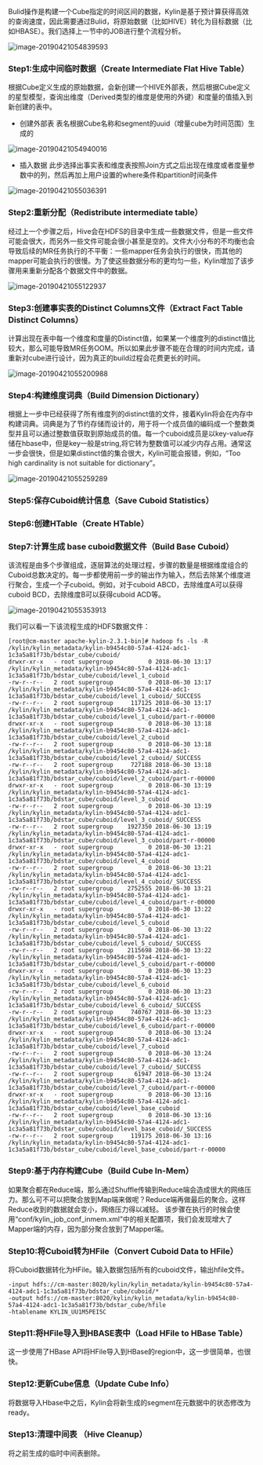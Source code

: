 

Bulid操作是构建一个Cube指定的时间区间的数据，Kylin是基于预计算获得高效的查询速度，因此需要通过Bulid，将原始数据（比如HIVE）转化为目标数据（比如HBASE）。我们选择上一节中的JOB进行整个流程分析。

![image-20190421054839593](.image/kylinbuildanalyze.assets/image-20190421054839593-5796919.png)

### Step1:生成中间临时数据（Create Intermediate Flat Hive Table）

根据Cube定义生成的原始数据，会新创建一个HIVE外部表，然后根据Cube定义的星型模型，查询出维度（Derived类型的维度是使用的外键）和度量的值插入到新创建的表中。

- 创建外部表
  表名根据Cube名称和segment的uuid（增量cube为时间范围）生成的

![image-20190421054940016](.image/kylinbuildanalyze.assets/image-20190421054940016-5796980.png)

- 插入数据
  此步选择出事实表和维度表按照Join方式之后出现在维度或者度量参数中的列，然后再加上用户设置的where条件和partition时间条件

![image-20190421055036391](.image/kylinbuildanalyze.assets/image-20190421055036391-5797036.png)

### Step2:重新分配（Redistribute intermediate table）

经过上一个步骤之后，Hive会在HDFS的目录中生成一些数据文件，但是一些文件可能会很大，而另外一些文件可能会很小甚至是空的。文件大小分布的不均衡也会导致后续的MR任务执行的不平衡：一些mapper任务会执行的很快，而其他的mapper可能会执行的很慢。为了使这些数据分布的更均匀一些，Kylin增加了该步骤用来重新分配各个数据文件中的数据。

![image-20190421055122937](.image/kylinbuildanalyze.assets/image-20190421055122937-5797082.png)

### Step3:创建事实表的Distinct Columns文件（Extract Fact Table Distinct Columns）

计算出现在表中每一个维度和度量的Distinct值，如果某一个维度列的distinct值比较大，那么可能导致MR任务OOM。所以如果此步骤不能在合理的时间内完成，请重新对cube进行设计，因为真正的build过程会花费更长的时间。

![image-20190421055200988](.image/kylinbuildanalyze.assets/image-20190421055200988-5797121.png)

### Step4:构建维度词典（Build Dimension Dictionary）

根据上一步中已经获得了所有维度列的distinct值的文件，接着Kylin将会在内存中构建词典。词典是为了节约存储而设计的，用于将一个成员值的编码成一个整数类型并且可以通过整数值获取到原始成员的值。每一个cuboid成员是以key-value存储在hbase中，但是key一般是string,将它转为整数值可以减少内存占用。通常这一步会很快，但是如果distinct值的集合很大，Kylin可能会报错，例如，“Too high cardinality is not suitable for dictionary”。

![image-20190421055259289](.image/kylinbuildanalyze.assets/image-20190421055259289-5797179.png)

### Step5:保存Cuboid统计信息（Save Cuboid Statistics）

### Step6:创建HTable（Create HTable）

### Step7:计算生成 base cuboid数据文件（Build Base Cuboid）

该流程是由多个步骤组成，逐层算法的处理过程，步骤的数量是根据维度组合的Cuboid总数决定的。每一步都使用前一步的输出作为输入，然后去除某个维度进行聚合，生成一个子cuboid。例如，对于cuboid ABCD，去除维度A可以获得cuboid BCD，去除维度B可以获得cuboid ACD等。

![image-20190421055353913](.image/kylinbuildanalyze.assets/image-20190421055353913-5797233.png)

我们可以看一下该流程生成的HDFS数据文件：

```shell
[root@cm-master apache-kylin-2.3.1-bin]# hadoop fs -ls -R /kylin/kylin_metadata/kylin-b9454c80-57a4-4124-adc1-1c3a5a81f73b/bdstar_cube/cuboid/
drwxr-xr-x   - root supergroup          0 2018-06-30 13:17 /kylin/kylin_metadata/kylin-b9454c80-57a4-4124-adc1-1c3a5a81f73b/bdstar_cube/cuboid/level_1_cuboid
-rw-r--r--   2 root supergroup          0 2018-06-30 13:17 /kylin/kylin_metadata/kylin-b9454c80-57a4-4124-adc1-1c3a5a81f73b/bdstar_cube/cuboid/level_1_cuboid/_SUCCESS
-rw-r--r--   2 root supergroup     117125 2018-06-30 13:17 /kylin/kylin_metadata/kylin-b9454c80-57a4-4124-adc1-1c3a5a81f73b/bdstar_cube/cuboid/level_1_cuboid/part-r-00000
drwxr-xr-x   - root supergroup          0 2018-06-30 13:18 /kylin/kylin_metadata/kylin-b9454c80-57a4-4124-adc1-1c3a5a81f73b/bdstar_cube/cuboid/level_2_cuboid
-rw-r--r--   2 root supergroup          0 2018-06-30 13:18 /kylin/kylin_metadata/kylin-b9454c80-57a4-4124-adc1-1c3a5a81f73b/bdstar_cube/cuboid/level_2_cuboid/_SUCCESS
-rw-r--r--   2 root supergroup     727188 2018-06-30 13:18 /kylin/kylin_metadata/kylin-b9454c80-57a4-4124-adc1-1c3a5a81f73b/bdstar_cube/cuboid/level_2_cuboid/part-r-00000
drwxr-xr-x   - root supergroup          0 2018-06-30 13:19 /kylin/kylin_metadata/kylin-b9454c80-57a4-4124-adc1-1c3a5a81f73b/bdstar_cube/cuboid/level_3_cuboid
-rw-r--r--   2 root supergroup          0 2018-06-30 13:19 /kylin/kylin_metadata/kylin-b9454c80-57a4-4124-adc1-1c3a5a81f73b/bdstar_cube/cuboid/level_3_cuboid/_SUCCESS
-rw-r--r--   2 root supergroup    1927350 2018-06-30 13:19 /kylin/kylin_metadata/kylin-b9454c80-57a4-4124-adc1-1c3a5a81f73b/bdstar_cube/cuboid/level_3_cuboid/part-r-00000
drwxr-xr-x   - root supergroup          0 2018-06-30 13:21 /kylin/kylin_metadata/kylin-b9454c80-57a4-4124-adc1-1c3a5a81f73b/bdstar_cube/cuboid/level_4_cuboid
-rw-r--r--   2 root supergroup          0 2018-06-30 13:21 /kylin/kylin_metadata/kylin-b9454c80-57a4-4124-adc1-1c3a5a81f73b/bdstar_cube/cuboid/level_4_cuboid/_SUCCESS
-rw-r--r--   2 root supergroup    2752555 2018-06-30 13:21 /kylin/kylin_metadata/kylin-b9454c80-57a4-4124-adc1-1c3a5a81f73b/bdstar_cube/cuboid/level_4_cuboid/part-r-00000
drwxr-xr-x   - root supergroup          0 2018-06-30 13:22 /kylin/kylin_metadata/kylin-b9454c80-57a4-4124-adc1-1c3a5a81f73b/bdstar_cube/cuboid/level_5_cuboid
-rw-r--r--   2 root supergroup          0 2018-06-30 13:22 /kylin/kylin_metadata/kylin-b9454c80-57a4-4124-adc1-1c3a5a81f73b/bdstar_cube/cuboid/level_5_cuboid/_SUCCESS
-rw-r--r--   2 root supergroup    2115698 2018-06-30 13:22 /kylin/kylin_metadata/kylin-b9454c80-57a4-4124-adc1-1c3a5a81f73b/bdstar_cube/cuboid/level_5_cuboid/part-r-00000
drwxr-xr-x   - root supergroup          0 2018-06-30 13:23 /kylin/kylin_metadata/kylin-b9454c80-57a4-4124-adc1-1c3a5a81f73b/bdstar_cube/cuboid/level_6_cuboid
-rw-r--r--   2 root supergroup          0 2018-06-30 13:23 /kylin/kylin_metadata/kylin-b9454c80-57a4-4124-adc1-1c3a5a81f73b/bdstar_cube/cuboid/level_6_cuboid/_SUCCESS
-rw-r--r--   2 root supergroup     740767 2018-06-30 13:23 /kylin/kylin_metadata/kylin-b9454c80-57a4-4124-adc1-1c3a5a81f73b/bdstar_cube/cuboid/level_6_cuboid/part-r-00000
drwxr-xr-x   - root supergroup          0 2018-06-30 13:24 /kylin/kylin_metadata/kylin-b9454c80-57a4-4124-adc1-1c3a5a81f73b/bdstar_cube/cuboid/level_7_cuboid
-rw-r--r--   2 root supergroup          0 2018-06-30 13:24 /kylin/kylin_metadata/kylin-b9454c80-57a4-4124-adc1-1c3a5a81f73b/bdstar_cube/cuboid/level_7_cuboid/_SUCCESS
-rw-r--r--   2 root supergroup      61947 2018-06-30 13:24 /kylin/kylin_metadata/kylin-b9454c80-57a4-4124-adc1-1c3a5a81f73b/bdstar_cube/cuboid/level_7_cuboid/part-r-00000
drwxr-xr-x   - root supergroup          0 2018-06-30 13:16 /kylin/kylin_metadata/kylin-b9454c80-57a4-4124-adc1-1c3a5a81f73b/bdstar_cube/cuboid/level_base_cuboid
-rw-r--r--   2 root supergroup          0 2018-06-30 13:16 /kylin/kylin_metadata/kylin-b9454c80-57a4-4124-adc1-1c3a5a81f73b/bdstar_cube/cuboid/level_base_cuboid/_SUCCESS
-rw-r--r--   2 root supergroup     119175 2018-06-30 13:16 /kylin/kylin_metadata/kylin-b9454c80-57a4-4124-adc1-1c3a5a81f73b/bdstar_cube/cuboid/level_base_cuboid/part-r-00000
```

### Step9:基于内存构建Cube（Build Cube In-Mem）

如果聚合都在Reduce端，那么通过Shuffle传输到Reduce端会造成很大的网络压力。那么可不可以把聚合放到Map端来做呢？Reduce端再做最后的聚合。这样Reduce收到的数据就会变小，网络压力得以减轻。
该步骤在执行的时候会使用“conf/kylin_job_conf_inmem.xml”中的相关配置项，我们会发现增大了Mapper端的内存，因为部分聚合放到了Mapper端。

### Step10:将Cuboid转为HFile（Convert Cuboid Data to HFile）

将Cuboid数据转化为HFile。输入数据包括所有的cuboid文件，输出hfile文件。

```shell
-input hdfs://cm-master:8020/kylin/kylin_metadata/kylin-b9454c80-57a4-4124-adc1-1c3a5a81f73b/bdstar_cube/cuboid/* 
-output hdfs://cm-master:8020/kylin/kylin_metadata/kylin-b9454c80-57a4-4124-adc1-1c3a5a81f73b/bdstar_cube/hfile 
-htablename KYLIN_UU1M5PEI5C
```

### Step11:将HFile导入到HBASE表中（Load HFile to HBase Table）

这一步使用了HBase API将HFile导入到HBase的region中，这一步很简单，也很快。

### Step12:更新Cube信息（Update Cube Info）

将数据导入Hbase中之后，Kylin会将新生成的segment在元数据中的状态修改为ready。

### Step13:清理中间表 （Hive Cleanup）

将之前生成的临时中间表删除。